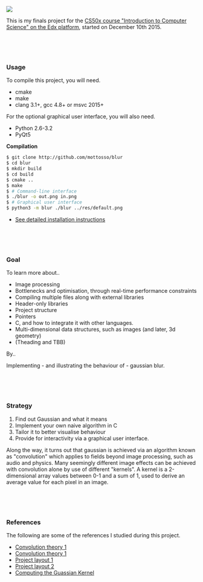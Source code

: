 ![](https://cloud.githubusercontent.com/assets/2152766/12165616/4272f0b0-b517-11e5-96bf-dcceab4560ce.gif)

This is my finals project for the [CS50x course "Introduction to Computer Science" on the Edx platform](https://courses.edx.org/courses/HarvardX/CS50x3/2015/info), started on December 10th 2015.

<br>
<br>
<br>

### Usage

To compile this project, you will need.

- cmake
- make
- clang 3.1+, gcc 4.8+ or msvc 2015+

For the optional graphical user interface, you will also need.

- Python 2.6-3.2
- PyQt5

**Compilation**

```bash
$ git clone http://github.com/mottosso/blur
$ cd blur
$ mkdir build
$ cd build
$ cmake ..
$ make
$ # Command-line interface
$ ./blur -o out.png in.png
$ # Graphical user interface
$ python3 -m blur ./blur ../res/default.png
```

- [See detailed installation instructions](../../wiki/Building-on-Ubuntu-14.04)

<br>
<br>
<br>

### Goal

To learn more about..

- Image processing
- Bottlenecks and optimisation, through real-time performance constraints
- Compiling multiple files along with external libraries
- Header-only libraries
- Project structure
- Pointers
- C, and how to integrate it with other languages.
- Multi-dimensional data structures, such as images (and later, 3d geometry)
- (Theading and TBB)

By..

Implementing - and illustrating the behaviour of - gaussian blur.

<br>
<br>
<br>

### Strategy

1. Find out Gaussian and what it means
2. Implement your own naive algorithm in C
3. Tailor it to better visualise behaviour
4. Provide for interactivity via a graphical user interface.

Along the way, it turns out that gaussian is achieved via an algorithm known as "convolution" which applies to fields beyond image processing, such as audio and physics. Many seemingly different image effects can be achieved with convolution alone by use of different "kernels". A kernel is a 2-dimensional array values between 0-1 and a sum of 1, used to derive an average value for each pixel in an image.

<br>
<br>
<br>

### References

The following are some of the references I studied during this project.

- [Convolution theory 1](http://setosa.io/ev/image-kernels)
- [Convolution theory 1](https://docs.gimp.org/en/plug-in-convmatrix.html)
- [Project layout 1](https://github.com/wjakob/instant-meshes)
- [Project layout 2](http://stackoverflow.com/questions/446017/popular-folder-structure-for-build)
- [Computing the Guassian Kernel](http://stackoverflow.com/questions/8204645/implementing-gaussian-blur-how-to-calculate-convolution-matrix-kernel)
